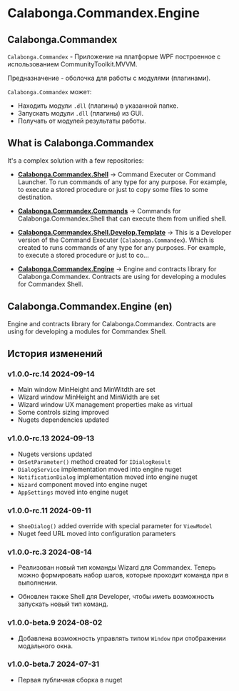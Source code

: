 # Calabonga.Commandex.Engine

## Calabonga.Commandex

`Calabonga.Commandex` - Приложение на платформе WPF построенное с использованием CommunityToolkit.MVVM. 

Предназначение - оболочка для работы с модулями (плагинами).

`Calabonga.Commandex` может:
* Находить модули `.dll` (плагины) в указанной папке.
* Запускать модули `.dll` (плагины) из GUI.
* Получать от модулей результаты работы.

## What is Calabonga.Commandex

It's a complex solution with a few repositories:

* **[Calabonga.Commandex.Shell](https://github.com/Calabonga/Calabonga.Commandex.Shell)** → Command Executer or Command Launcher. To run commands of any type for any purpose. For example, to execute a stored procedure or just to copy some files to some destination.

* **[Calabonga.Commandex.Commands](https://github.com/Calabonga/Calabonga.Commandex.Commands)** → Commands for Calabonga.Commandex.Shell that can execute them from unified shell.

* **[Calabonga.Commandex.Shell.Develop.Template](https://github.com/Calabonga/Calabonga.Commandex.Shell.Develop.Template)** → This is a Developer version of the Command Executer (`Calabonga.Commandex`). Which is created to runs commands of any type for any purposes. For example, to execute a stored procedure or just to co…

* **[Calabonga.Commandex.Engine](https://github.com/Calabonga/Calabonga.Commandex.Engine)** → Engine and contracts library for Calabonga.Commandex. Contracts are using for developing a modules for Commandex Shell.
 
## Calabonga.Commandex.Engine (en)
Engine and contracts library for Calabonga.Commandex. Contracts are using for developing a modules for Commandex Shell.

## История изменений

### v1.0.0-rc.14 2024-09-14

* Main window MinHeight and MinWitdth are set
* Wizard window MinHeight and MinWidth are set
* Wizard window UX management properties make as virtual
* Some controls sizing improved
* Nugets dependencies updated

### v1.0.0-rc.13 2024-09-13

* Nugets versions updated
* `OnSetParameter()` method created for `IDialogResult`
* `DialogService` implementation moved into engine nuget
* `NotificationDialog` implementation moved into engine nuget
* `Wizard` component moved into engine nuget
* `AppSettings` moved into engine nuget

### v1.0.0-rc.11 2024-09-11

* `ShoeDialog()` added override with special parameter for `ViewModel`
* Nuget feed URL moved into configuration parameters

### v1.0.0-rc.3 2024-08-14

* Реализован новый тип команды Wizard для Commandex. Теперь можно формировать набор шагов, которые проходит команда при в выполнении. 

* Обновлен также Shell для Developer, чтобы иметь возможность запускать новый тип команд.

### v1.0.0-beta.9 2024-08-02

* Добавлена возможность управлять типом `Window` при отображении модального окна.

### v1.0.0-beta.7 2024-07-31

* Первая публичная сборка в nuget